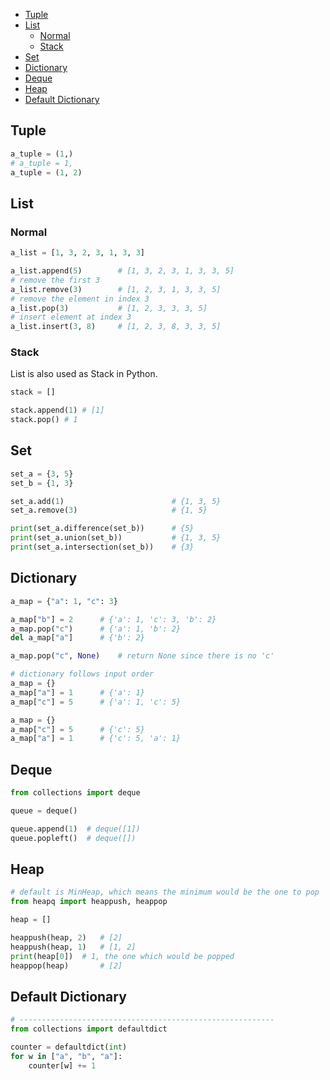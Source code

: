 
- [Tuple](#tuple)
- [List](#list)
  - [Normal](#normal)
  - [Stack](#stack)
- [Set](#set)
- [Dictionary](#dictionary)
- [Deque](#deque)
- [Heap](#heap)
- [Default Dictionary](#default-dictionary)


## Tuple
```py
a_tuple = (1,)
# a_tuple = 1,
a_tuple = (1, 2)
```


## List
### Normal
```py
a_list = [1, 3, 2, 3, 1, 3, 3]

a_list.append(5)        # [1, 3, 2, 3, 1, 3, 3, 5]
# remove the first 3
a_list.remove(3)        # [1, 2, 3, 1, 3, 3, 5]
# remove the element in index 3
a_list.pop(3)           # [1, 2, 3, 3, 3, 5]
# insert element at index 3
a_list.insert(3, 8)     # [1, 2, 3, 8, 3, 3, 5]
```

### Stack
List is also used as Stack in Python.
```py
stack = []

stack.append(1) # [1]
stack.pop() # 1
```


## Set
```py
set_a = {3, 5}
set_b = {1, 3}

set_a.add(1)                        # {1, 3, 5}
set_a.remove(3)                     # {1, 5}

print(set_a.difference(set_b))      # {5}
print(set_a.union(set_b))           # {1, 3, 5}
print(set_a.intersection(set_b))    # {3}
```


## Dictionary
```py
a_map = {"a": 1, "c": 3}

a_map["b"] = 2      # {'a': 1, 'c': 3, 'b': 2}
a_map.pop("c")      # {'a': 1, 'b': 2}
del a_map["a"]      # {'b': 2}

a_map.pop("c", None)    # return None since there is no 'c'

# dictionary follows input order
a_map = {}
a_map["a"] = 1      # {'a': 1}
a_map["c"] = 5      # {'a': 1, 'c': 5}

a_map = {}
a_map["c"] = 5      # {'c': 5}
a_map["a"] = 1      # {'c': 5, 'a': 1}
```


## Deque
```py
from collections import deque

queue = deque()

queue.append(1)  # deque([1])
queue.popleft()  # deque([])
```


## Heap
```py
# default is MinHeap, which means the minimum would be the one to pop
from heapq import heappush, heappop

heap = []

heappush(heap, 2)   # [2]
heappush(heap, 1)   # [1, 2]
print(heap[0])  # 1, the one which would be popped
heappop(heap)       # [2]
```


## Default Dictionary
```py
# ---------------------------------------------------------
from collections import defaultdict

counter = defaultdict(int)
for w in ["a", "b", "a"]:
    counter[w] += 1
```

